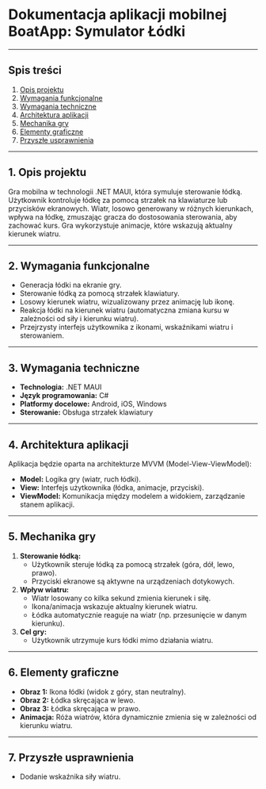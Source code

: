 # Dokumentacja aplikacji mobilnej BoatApp: **Symulator Łódki**

---

## Spis treści
1. [Opis projektu](#1-opis-projektu)
2. [Wymagania funkcjonalne](#2-wymagania-funkcjonalne)
3. [Wymagania techniczne](#3-wymagania-techniczne)
4. [Architektura aplikacji](#4-architektura-aplikacji)
5. [Mechanika gry](#5-mechanika-gry)
6. [Elementy graficzne](#6-elementy-graficzne)
7. [Przyszłe usprawnienia](#7-przyszłe-usprawnienia)

---

## 1. **Opis projektu**
Gra mobilna w technologii .NET MAUI, która symuluje sterowanie łódką. Użytkownik kontroluje łódkę za pomocą strzałek na klawiaturze lub przycisków ekranowych. Wiatr, losowo generowany w różnych kierunkach, wpływa na łódkę, zmuszając gracza do dostosowania sterowania, aby zachować kurs. Gra wykorzystuje animacje, które wskazują aktualny kierunek wiatru.

---

## 2. **Wymagania funkcjonalne**
- Generacja łódki na ekranie gry.
- Sterowanie łódką za pomocą strzałek klawiatury.
- Losowy kierunek wiatru, wizualizowany przez animację lub ikonę.
- Reakcja łódki na kierunek wiatru (automatyczna zmiana kursu w zależności od siły i kierunku wiatru).
- Przejrzysty interfejs użytkownika z ikonami, wskaźnikami wiatru i sterowaniem.

---

## 3. **Wymagania techniczne**
- **Technologia:** .NET MAUI
- **Język programowania:** C#
- **Platformy docelowe:** Android, iOS, Windows
- **Sterowanie:** Obsługa strzałek klawiatury

---

## 4. **Architektura aplikacji**
Aplikacja będzie oparta na architekturze MVVM (Model-View-ViewModel):
- **Model:** Logika gry (wiatr, ruch łódki).
- **View:** Interfejs użytkownika (łódka, animacje, przyciski).
- **ViewModel:** Komunikacja między modelem a widokiem, zarządzanie stanem aplikacji.

---

## 5. **Mechanika gry**
1. **Sterowanie łódką:**
   - Użytkownik steruje łódką za pomocą strzałek (góra, dół, lewo, prawo).
   - Przyciski ekranowe są aktywne na urządzeniach dotykowych.
2. **Wpływ wiatru:**
   - Wiatr losowany co kilka sekund zmienia kierunek i siłę.
   - Ikona/animacja wskazuje aktualny kierunek wiatru.
   - Łódka automatycznie reaguje na wiatr (np. przesunięcie w danym kierunku).
3. **Cel gry:**
   - Użytkownik utrzymuje kurs łódki mimo działania wiatru.

---

## 6. **Elementy graficzne**
- **Obraz 1:** Ikona łódki (widok z góry, stan neutralny).
- **Obraz 2:** Łódka skręcająca w lewo.
- **Obraz 3:** Łódka skręcająca w prawo.
- **Animacja:** Róża wiatrów, która dynamicznie zmienia się w zależności od kierunku wiatru.

---

## 7. **Przyszłe usprawnienia**
- Dodanie wskaźnika siły wiatru.

